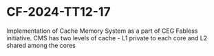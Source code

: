 # CF-2024-TT12-17
Implementation of Cache Memory System as a part of CEG Fabless initiative.
CMS has two levels of cache - L1 private to each core and L2 shared among the cores
